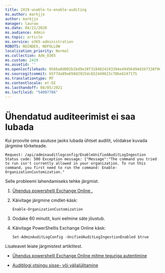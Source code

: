 ```yaml
---
title: 2419-unable-to-enable-auditing
ms.author: markjjo
author: markjjo
manager: lauraw
ms.date: 04/21/2020
ms.audience: Admin
ms.topic: article
ms.service: o365-administration
ROBOTS: NOINDEX, NOFOLLOW
localization_priority: Normal
ms.collection: Adm_O365
ms.custom: 2419
ms.assetid: ''
ms.openlocfilehash: 0566a8d002b1bd9e38f3184824193394e49d56494d347338f96cfcdfdb758f4c
ms.sourcegitcommit: b5f7da89a650d2915dc652449623c78be6247175
ms.translationtype: MT
ms.contentlocale: et-EE
ms.lasthandoff: 08/05/2021
ms.locfileid: "54007786"
---
```

# <a name="unable-to-enable-unified-auditing"></a>Ühendatud auditeerimist ei saa lubada

Kui proovite oma asutuse jaoks lubada ühtset auditit, võidakse kuvada järgmine tõrketeade.

```
Request: /api/adminauditlogconfig/EnableUnifiedAuditLogIngestion Status code: 500 Exception message: {"Message":"The command you tried to run isn't currently allowed in your organization. To run this command, you first need to run the command: Enable-OrganizationCustomization."
```

Selle probleemi lahendamiseks tehke järgmist.

1. [Ühendus powershelli Exchange Online .](https://docs.microsoft.com/powershell/exchange/exchange-online/connect-to-exchange-online-powershell/connect-to-exchange-online-powershell)

2. Käivitage järgmine cmdlet-käsk:

   ```
   Enable-OrganizationCustomization
   ```

3. Oodake 60 minutit, kuni eelmine säte jõustub.

4. Käivitage PowerShellis Exchange Online käsk:

   ```
   Set-AdminAuditLogConfig -UnifiedAuditLogIngestionEnabled $true
   ```

Lisateavet leiate järgmistest artiklitest.

- [Ühendus powershelli Exchange Online mitme teguriga autentimine](https://docs.microsoft.com/powershell/exchange/exchange-online/connect-to-exchange-online-powershell/mfa-connect-to-exchange-online-powershell)

-  [Auditilogi otsingu sisse- või väljalülitamine](https://docs.microsoft.com/microsoft-365/compliance/turn-audit-log-search-on-or-off)

